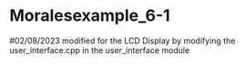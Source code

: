 # Moralesexample_6-1
#02/08/2023 modified for the LCD Display by modifying the user_interface.cpp in the user_interface module 
